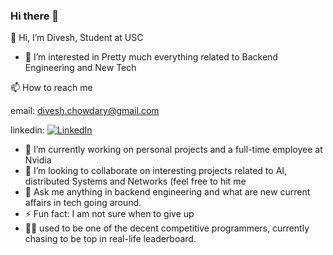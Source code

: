 ### Hi there 👋
👋 Hi, I’m Divesh,
Student at USC
- 👀 I’m interested in
Pretty much everything related to Backend Engineering and New Tech

📫 How to reach me

email: divesh.chowdary@gmail.com

linkedin: [![LinkedIn](https://img.shields.io/badge/-LinkedIn-blue?style=flat-square&logo=Linkedin&logoColor=white&link=https://www.linkedin.com/in/divesh-chowdary/)](https://www.linkedin.com/in/divesh-chowdary/)

- 🔭 I’m currently working on personal projects and a full-time employee at Nvidia
- 👯 I’m looking to collaborate on interesting projects related to AI, distributed Systems and Networks (feel free to hit me 
- 💬 Ask me anything in backend engineering and what are new current affairs in tech going around.
- ⚡ Fun fact: I am not sure when to give up
- 👊🏽 used to be one of the decent competitive programmers, currently chasing to be top in real-life leaderboard.
